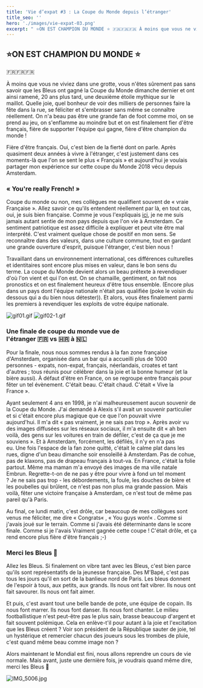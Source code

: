 ```yaml
---
title: 'Vie d’expat #3 : La Coupe du Monde depuis l’étranger'
title_seo: ''
hero: './images/vie-expat-03.png'
excerpt: " ⭐ON EST CHAMPION DU MONDE ⭐ 🇫🇷🇫🇷🇫🇷 À moins que vous ne viviez dans une grotte, vous n'êtes sûrement pas sans savoir que les Bleus ont gagné la Coupe du Monde dimanche dernier et ont ainsi ramené, 20 ans plus tard, une deuxième étoile mythique sur le maillot. Quelle joie, quel bonheur de voir des milliers de"
---
```


## ⭐ON EST CHAMPION DU MONDE ⭐

🇫🇷🇫🇷🇫🇷

À moins que vous ne viviez dans une grotte, vous n'êtes sûrement pas sans savoir que les Bleus ont gagné la Coupe du Monde dimanche dernier et ont ainsi ramené, 20 ans plus tard, une deuxième étoile mythique sur le maillot. Quelle joie, quel bonheur de voir des milliers de personnes faire la fête dans la rue, se féliciter et s'embrasser sans même se connaître réellement. On n'a beau pas être une grande fan de foot comme moi, on se prend au jeu, on s'enflamme au moindre but et on est finalement fier d'être français, fière de supporter l'équipe qui gagne, fière d'être champion du monde !

Fière d'être français. Oui, c'est bien de la fierté dont on parle. Après quasiment deux années à vivre à l'étranger, c'est justement dans ces moments-là que l'on se sent le plus « Français » et aujourd'hui je voulais partager mon expérience sur cette coupe du Monde 2018 vécu depuis Amsterdam.

### « You're really French! »

Coupe du monde ou non, mes collègues me qualifient souvent de « vraie Française ». Allez savoir ce qu'ils entendent réellement par là, en tout cas, oui, je suis bien française. Comme je vous l'expliquais [ici](vie-expat-01/), je ne me suis jamais autant sentie de mon pays depuis que l'on vie à Amsterdam. Ce sentiment patriotique est assez difficile à expliquer et peut vite être mal interprété. C'est vraiment quelque chose de positif en mon sens. Se reconnaître dans des valeurs, dans une culture commune, tout en gardant une grande ouverture d'esprit, puisque l'étranger, c'est bien nous !

Travaillant dans un environnement international, ces différences culturelles et identitaires sont encore plus mises en valeur, dans le bon sens du terme. La coupe du Monde devient alors un beau prétexte à revendiquer d'où l'on vient et qui l'on est. On se chamaille, gentiment, on fait nos pronostics et on est finalement heureux d'être tous ensemble. (Encore plus dans un pays dont l'équipe nationale n'était pas qualifiée (poke le voisin du dessous qui a du bien nous détester)). Et alors, vous êtes finalement parmi les premiers à revendiquer les exploits de votre équipe nationale.

<gallery>
<img alt="gif01.gif" src="./images/gif01.gif">
<img alt="gif02-1.gif" src="./images/gif02-1.gif">
</gallery>

### Une finale de coupe du monde vue de l'étranger 🇫🇷 vs 🇭🇷 à 🇳🇱 

Pour la finale, nous nous sommes rendus à la fan zone française d'Amsterdam, organisée dans un bar qui a accueilli plus de 1000 personnes - expats, non-expat, français, néerlandais, croates et tant d'autres ; tous réunis pour célébrer dans la joie et la bonne humeur (et la bière aussi). À défaut d'être en France, on se regroupe entre français pour fêter un tel évènement. C'était beau. C'était chaud. C'était « Vive la France ».

Ayant seulement 4 ans en 1998, je n'ai malheureusement aucun souvenir de la Coupe du Monde. J'ai demandé à Alexis s'il avait un souvenir particulier et si c'était encore plus magique que ce que l'on pouvait vivre aujourd'hui. Il m'a dit « pas vraiment, je ne sais pas trop ». Après avoir vu des images diffusées sur les réseaux sociaux, il m'a ensuite dit « ah ben voilà, des gens sur les voitures en train de défiler, c'est de ça que je me souviens ». Et à Amsterdam, forcément, les défilés, il n'y en n'a pas eu. Une fois l'espace de la fan zone quitté, c'était le calme plat dans les rues, digne d'un beau dimanche soir ensoleillé à Amsterdam. Pas de cohue, pas de klaxons, pas de drapeau français à tout-va. En France, c'était la folie partout. Même ma maman m'a envoyé des images de ma ville natale Embrun. Regrette-t-on de ne pas y être pour vivre à fond un tel moment ? Je ne sais pas trop - les débordements, la foule, les douches de bière et les poubelles qui brûlent, ce n'est pas non plus ma grande passion. Mais voilà, fêter une victoire française à Amsterdam, ce n'est tout de même pas pareil qu'à Paris.

Au final, ce lundi matin, c'est drôle, car beaucoup de mes collègues sont venus me féliciter, me dire « Congrats« , « You guys won!« . Comme si j'avais joué sur le terrain. Comme si j'avais été déterminante dans le score finale. Comme si je l'avais Vraiment gagnée cette coupe ! C'était drôle, et ça rend encore plus fière d'être français ;-)

### Merci les Bleus 🔵

Allez les Bleus. Si finalement on vibre tant avec les Bleus, c'est bien parce qu'ils sont représentatifs de la jeunesse française. Des M'Bapé, c'est pas tous les jours qu'il en sort de la banlieue nord de Paris. Les bleus donnent de l'espoir à tous, aux petits, aux grands. Ils nous ont fait vibrer. Ils nous ont fait savourer. Ils nous ont fait aimer.

Et puis, c'est avant tout une belle bande de pote, une équipe de copain. Ils nous font marrer. Ils nous font danser. Ils nous font chanter. Le milieu footballistique n'est peut-être pas le plus sain, brasse beaucoup d'argent et fait souvent polémique. Cela en enlève-t'il pour autant à la joie et l'excitation que les Bleus créent ? Voir son président de la République sauter de joie, tel un hystérique et remercier chacun des joueurs sous les trombes de pluie, c'est quand même beau comme image non ?

Alors maintenant le Mondial est fini, nous allons reprendre un cours de vie normale. Mais avant, juste une dernière fois, je voudrais quand même dire, merci les Bleus 💙

<img alt="IMG_5006.jpg" src="./images/IMG_5006.jpg">
